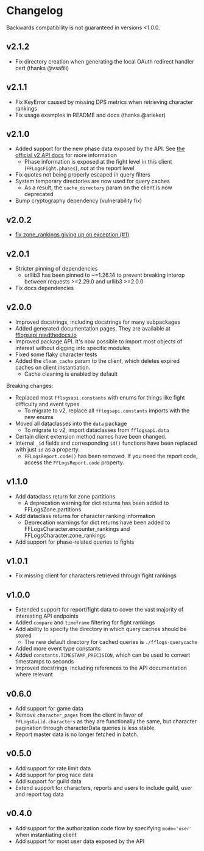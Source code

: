 # Changelog

Backwards compatibility is not guaranteed in versions <1.0.0.

## v2.1.2

* Fix directory creation when generating the local OAuth redirect handler cert (thanks @vsafili)

## v2.1.1

* Fix KeyError caused by missing DPS metrics when retrieving character rankings
* Fix usage examples in README and docs (thanks @arieker)

## v2.1.0

* Added support for the new phase data exposed by the API. See
  [the official v2 API docs](https://www.fflogs.com/v2-api-docs/ff/encounterphases.doc.html)
  for more information
  * Phase information is exposed at the fight level in this client (`FFLogsFight.phases`),
    *not* at the report level
* Fix quotes not being properly escaped in query filters
* System temporary directories are now used for query caches
  * As a result, the `cache_directory` param on the client is now deprecated
* Bump cryptography dependency (vulnerability fix)

## v2.0.2

* [fix zone_rankings giving up on exception (#1)](https://github.com/halworsen/fflogsapi/commit/b428f992f623d2a313da078409a3f1d9960afe3a)

## v2.0.1

* Stricter pinning of dependencies
  * urllib3 has been pinned to ~=1.26.14 to prevent breaking interop between requests >=2.29.0 and urllib3 >=2.0.0
* Fix docs dependencies

## v2.0.0

* Improved docstrings, including docstrings for many subpackages
* Added generated documentation pages. They are available at [fflogsapi.readthedocs.io](https://fflogsapi.readthedocs.io)
* Improved package API. It's now possible to import most objects of interest without digging into specific modules
* Fixed some flaky character tests
* Added the `clean_cache` param to the client, which deletes expired caches on client instantiation.
  * Cache cleaning is enabled by default

Breaking changes:

* Replaced most `fflogsapi.constants` with enums for things like fight difficulty and event types
  * To migrate to v2, replace all `fflogsapi.constants` imports with the new enums
* Moved all dataclasses into the `data` package
  * To migrate to v2, import dataclasses from `fflogsapi.data`
* Certain client extension method names have been changed.
* Internal `_id` fields and corresponding `id()` functions have been replaced with just `id` as a property.
  * `FFLogsReport.code()` has been removed. If you need the report code, access the `FFLogsReport.code` property.

## v1.1.0

* Add dataclass return for zone partitions
  * A deprecation warning for dict returns has been added to FFLogsZone.partitions
* Add dataclass returns for character ranking information
  * Deprecation warnings for dict returns have been added to
    FFLogsCharacter.encounter_rankings and FFLogsCharacter.zone_rankings
* Add support for phase-related queries to fights

## v1.0.1

* Fix missing client for characters retrieved through fight rankings

## v1.0.0

* Extended support for report/fight data to cover the vast majority of interesting API endpoints
* Added `compare` and `timeframe` filtering for fight rankings
* Add ability to specify the directory in which query caches should be stored
  * The new default directory for cached queries is `./fflogs-querycache`
* Added more event type constants
* Added `constants.TIMESTAMP_PRECISION`, which can be used to convert timestamps to seconds
* Improved docstrings, including references to the API documentation where relevant

## v0.6.0

* Add support for game data
* Remove `character_pages` from the client in favor of `FFLogsGuild.characters`
  as they are functionally the same, but character pagination through characterData queries is
  less stable.
* Report master data is no longer fetched in batch.

## v0.5.0

* Add support for rate limit data
* Add support for prog race data
* Add support for guild data
* Extend support for characters, reports and users to include guild, user and report tag data

## v0.4.0

* Add support for the authorization code flow by specifying `mode='user'` when instantiating client
* Add support for most user data exposed by the API
